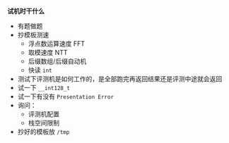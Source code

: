 **试机时干什么**

* 有题做题
* 抄模板测速
    * 浮点数运算速度 FFT
    * 取模速度 NTT
    * 后缀数组/后缀自动机
    * 快读 `int`
* 测试下评测机是如何工作的，是全部跑完再返回结果还是评测中途就会返回
* 试一下 `__int128_t`
* 试一下有没有 `Presentation Error`
* 询问：
    * 评测机配置
    * 栈空间限制
* 抄好的模板放 `/tmp`
